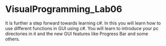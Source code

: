 # VisualProgramming_Lab06
It is further a step forward towards learning c#. In this you will learn how to use different functions in GUI using c#. You will learn to introduce your pc directories in it and the new GUI features like Progress Bar and some others.
